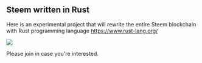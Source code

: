 ## Steem written in Rust

Here is an experimental project that will rewrite the entire Steem blockchain with Rust programming language https://www.rust-lang.org/

![](https://www.rust-lang.org/static/images/rust-logo-blk.svg)


Please join in case you're interested.
